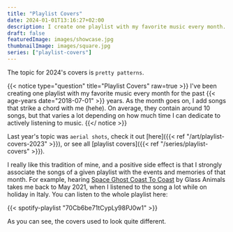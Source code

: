```yaml
---
title: "Playlist Covers"
date: 2024-01-01T13:16:27+02:00
description: I create one playlist with my favorite music every month. The topic for 2024's playlist covers is pretty patterns.
draft: false
featuredImage: images/showcase.jpg
thumbnailImage: images/square.jpg
series: ["playlist-covers"]
---
```


The topic for 2024's covers is `pretty patterns`.

{{< notice type="question" title="Playlist Covers" raw=true >}}
I've been creating one playlist with my favorite music every month for the past {{< age-years date="2018-07-01" >}} years. As the month goes on, I add songs that strike a chord with me (hehe). On average, they contain around 10 songs, but that varies a lot depending on how much time I can dedicate to actively listening to music.
{{</ notice >}}

Last year's topic was `aerial shots`, check it out [here]({{< ref "/art/playlist-covers-2023" >}}), or see all [playlist covers]({{< ref "/series/playlist-covers" >}}).

I really like this tradition of mine, and a positive side effect is that I strongly associate the songs of a given playlist with the events and memories of that month. For example, hearing [Space Ghost Coast To Coast](https://open.spotify.com/track/4mjV2VrBj1vAOV8dFlXs7i?si=30136268d9f44b11) by Glass Animals takes me back to May 2021, when I listened to the song a lot while on holiday in Italy. You can listen to the whole playlist here:

{{< spotify-playlist "70Cb6be71tCypLy98PJ0w1" >}}

As you can see, the covers used to look quite different.